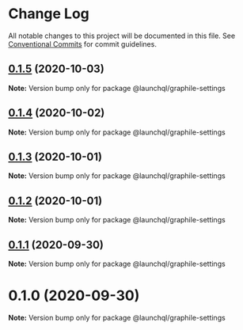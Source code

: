 # Change Log

All notable changes to this project will be documented in this file.
See [Conventional Commits](https://conventionalcommits.org) for commit guidelines.

## [0.1.5](https://github.com/launchql/launchql/compare/@launchql/graphile-settings@0.1.4...@launchql/graphile-settings@0.1.5) (2020-10-03)

**Note:** Version bump only for package @launchql/graphile-settings





## [0.1.4](https://github.com/launchql/launchql/compare/@launchql/graphile-settings@0.1.3...@launchql/graphile-settings@0.1.4) (2020-10-02)

**Note:** Version bump only for package @launchql/graphile-settings





## [0.1.3](https://github.com/launchql/launchql/compare/@launchql/graphile-settings@0.1.2...@launchql/graphile-settings@0.1.3) (2020-10-01)

**Note:** Version bump only for package @launchql/graphile-settings





## [0.1.2](https://github.com/launchql/launchql/compare/@launchql/graphile-settings@0.1.1...@launchql/graphile-settings@0.1.2) (2020-10-01)

**Note:** Version bump only for package @launchql/graphile-settings





## [0.1.1](https://github.com/launchql/launchql/compare/@launchql/graphile-settings@0.1.0...@launchql/graphile-settings@0.1.1) (2020-09-30)

**Note:** Version bump only for package @launchql/graphile-settings





# 0.1.0 (2020-09-30)

**Note:** Version bump only for package @launchql/graphile-settings
